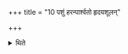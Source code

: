 +++
title = "10 पशुं हरन्पार्श्वतो हृदयशूलन्"

+++

<details><summary>थिते</summary>

10. While carrying the pitcher containing the limbs of the animal, he holds the heart-spike (near the pitcher) without touching himself or the others (by means of the heart-spike).
</details>
